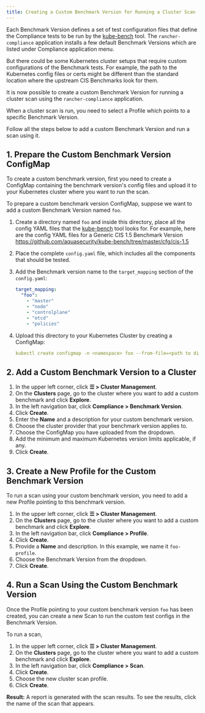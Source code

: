 ```yaml
---
title: Creating a Custom Benchmark Version for Running a Cluster Scan
---
```


<head>
  <link rel="canonical" href="https://ranchermanager.docs.rancher.com/integrations-in-rancher/compliance-scans/custom-benchmark"/>
</head>

Each Benchmark Version defines a set of test configuration files that define the Compliance tests to be run by the <a href="https://github.com/aquasecurity/kube-bench" target="_blank">kube-bench</a> tool.
The `rancher-compliance` application installs a few default Benchmark Versions which are listed under Compliance application menu.

But there could be some Kubernetes cluster setups that require custom configurations of the Benchmark tests. For example, the path to the Kubernetes config files or certs might be different than the standard location where the upstream CIS Benchmarks look for them.

It is now possible to create a custom Benchmark Version for running a cluster scan using the `rancher-compliance` application.

When a cluster scan is run, you need to select a Profile which points to a specific Benchmark Version.

Follow all the steps below to add a custom Benchmark Version and run a scan using it.

## 1. Prepare the Custom Benchmark Version ConfigMap

To create a custom benchmark version, first you need to create a ConfigMap containing the benchmark version's config files and upload it to your Kubernetes cluster where you want to run the scan.

To prepare a custom benchmark version ConfigMap, suppose we want to add a custom Benchmark Version named `foo`.

1. Create a directory named `foo` and inside this directory, place all the config YAML files that the <a href="https://github.com/aquasecurity/kube-bench" target="_blank">kube-bench</a> tool looks for. For example, here are the config YAML files for a Generic CIS 1.5 Benchmark Version https://github.com/aquasecurity/kube-bench/tree/master/cfg/cis-1.5
1. Place the complete `config.yaml` file, which includes all the components that should be tested.
1. Add the Benchmark version name to the `target_mapping` section of the `config.yaml`:

    ```yaml
    target_mapping:
      "foo":
        - "master"
        - "node"
        - "controlplane"
        - "etcd"
        - "policies"
    ```
1. Upload this directory to your Kubernetes Cluster by creating a ConfigMap:

    ```yaml
    kubectl create configmap -n <namespace> foo --from-file=<path to directory foo>
    ```

## 2. Add a Custom Benchmark Version to a Cluster

1. In the upper left corner, click **☰ > Cluster Management**.
1. On the **Clusters** page, go to the cluster where you want to add a custom benchmark and click **Explore**.
1. In the left navigation bar, click **Compliance > Benchmark Version**.
1. Click **Create**.
1. Enter the **Name** and a description for your custom benchmark version.
1. Choose the cluster provider that your benchmark version applies to.
1. Choose the ConfigMap you have uploaded from the dropdown.
1. Add the minimum and maximum Kubernetes version limits applicable, if any.
1. Click **Create**.

## 3. Create a New Profile for the Custom Benchmark Version

To run a scan using your custom benchmark version, you need to add a new Profile pointing to this benchmark version.

1. In the upper left corner, click **☰ > Cluster Management**.
1. On the **Clusters** page, go to the cluster where you want to add a custom benchmark and click **Explore**.
1. In the left navigation bar, click **Compliance > Profile**.
1. Click **Create**.
1. Provide a **Name** and description. In this example, we name it `foo-profile`.
1. Choose the Benchmark Version from the dropdown.
1. Click **Create**.

## 4. Run a Scan Using the Custom Benchmark Version

Once the Profile pointing to your custom benchmark version `foo` has been created, you can create a new Scan to run the custom test configs in the Benchmark Version.

To run a scan,

1. In the upper left corner, click **☰ > Cluster Management**.
1. On the **Clusters** page, go to the cluster where you want to add a custom benchmark and click **Explore**.
1. In the left navigation bar, click **Compliance > Scan**.
1. Click **Create**.
1. Choose the new cluster scan profile.
1. Click **Create**.

**Result:** A report is generated with the scan results. To see the results, click the name of the scan that appears.

